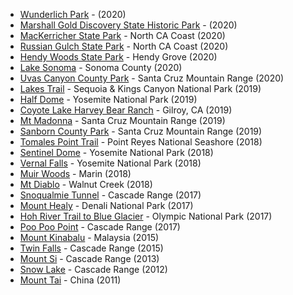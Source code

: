 
- [Wunderlich Park](https://parks.smcgov.org/wunderlich-park) - (2020)
- [Marshall Gold Discovery State Historic Park](http://www.parks.ca.gov/?page_id=484) - (2020)
- [MacKerricher State Park](https://www.parks.ca.gov/?page_id=436) - North CA Coast (2020)
- [Russian Gulch State Park](https://www.parks.ca.gov/?page_id=432) - North CA Coast (2020)
- [Hendy Woods State Park](https://www.parks.ca.gov/?page_id=438) - Hendy Grove (2020)
- [Lake Sonoma](http://www.lakesonoma.com/) - Sonoma County (2020)
- [Uvas Canyon County Park](https://www.sccgov.org/sites/parks/parkfinder/Pages/UvasCanyon.aspx) - Santa Cruz Mountain Range (2020)
- [Lakes Trail](https://www.nps.gov/seki/planyourvisit/lakes-trail.htm) - Sequoia & Kings Canyon National Park (2019)
- [Half Dome](https://www.nps.gov/yose/planyourvisit/halfdome.htm) - Yosemite National Park (2019)
- [Coyote Lake Harvey Bear Ranch](https://www.sccgov.org/sites/parks/parkfinder/Pages/CoyoteLake.aspx) - Gilroy, CA (2019)
- [Mt Madonna](https://www.sccgov.org/sites/parks/parkfinder/Pages/MtMadonna.aspx) - Santa Cruz Mountain Range (2019)
- [Sanborn County Park](https://www.sccgov.org/sites/parks/parkfinder/Pages/Sanborn.aspx) - Santa Cruz Mountain Range (2019)
- [Tomales Point Trail](https://www.alltrails.com/trail/us/california/tomales-point-trail) - Point Reyes National Seashore (2018)
- [Sentinel Dome](https://www.yosemite.com/what-to-do/sentinel-dome-taft-point/) - Yosemite National Park (2018)
- [Vernal Falls](https://www.nps.gov/yose/planyourvisit/vernalnevadatrail.htm) - Yosemite National Park (2018)
- [Muir Woods](https://www.nps.gov/muwo/index.htm) - Marin (2018)
- [Mt Diablo](http://www.parks.ca.gov/?page_id=517) - Walnut Creek (2018)
- [Snoqualmie Tunnel](http://www.wta.org/go-hiking/hikes/iron-horse-tunnel) - Cascade Range (2017)
- [Mount Healy](https://www.nps.gov/dena/planyourvisit/overlook.htm) - Denali National Park (2017)
- [Hoh River Trail to Blue Glacier](http://www.wta.org/go-hiking/hikes/hoh-river-blue-glacier) - Olympic National Park (2017)
- [Poo Poo Point](https://www.wta.org/go-hiking/hikes/poo-poo-point-chirico-trail) - Cascade Range (2017)
- [Mount Kinabalu](https://en.wikivoyage.org/wiki/Mount_Kinabalu) - Malaysia (2015)
- [Twin Falls](http://www.wta.org/go-hiking/hikes/twin-falls-state-park) - Cascade Range (2015)
- [Mount Si](http://www.wta.org/go-hiking/hikes/mount-si) - Cascade Range (2013)
- [Snow Lake](http://www.wta.org/go-hiking/hikes/snow-lake-1) - Cascade Range (2012)
- [Mount Tai](https://en.wikivoyage.org/wiki/Mount_Tai) - China (2011)
